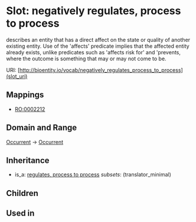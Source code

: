 # Slot: negatively regulates, process to process


describes an entity that has a direct affect on the state or quality of another existing entity. Use of the 'affects' predicate implies that the affected entity already exists, unlike predicates such as 'affects risk for' and 'prevents, where the outcome is something that may or may not come to be.

URI: [http://bioentity.io/vocab/negatively_regulates_process_to_process](slot_uri)
## Mappings

 * [RO:0002212](http://purl.obolibrary.org/obo/RO_0002212)
## Domain and Range

[Occurrent](Occurrent.md) -> [Occurrent](Occurrent.md)
## Inheritance

 *  is_a: [regulates, process to process](regulates_process_to_process.md) *subsets*: (translator_minimal)
## Children

## Used in


